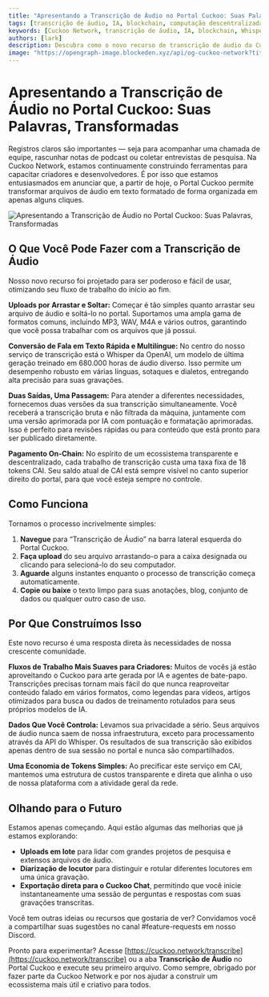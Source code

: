 ```yaml
---
title: "Apresentando a Transcrição de Áudio no Portal Cuckoo: Suas Palavras, Transformadas"
tags: [transcrição de áudio, IA, blockchain, computação descentralizada]
keywords: [Cuckoo Network, transcrição de áudio, IA, blockchain, Whisper, IA descentralizada]
authors: [lark]
description: Descubra como o novo recurso de transcrição de áudio da Cuckoo Network transforma arquivos de áudio em texto usando o modelo Whisper da OpenAI, oferecendo suporte multilíngue e pagamentos on-chain em tokens CAI.
image: "https://opengraph-image.blockeden.xyz/api/og-cuckoo-network?title=Apresentando%20a%20Transcrição%20de%20Áudio%20no%20Portal%20Cuckoo:%20Suas%20Palavras,%20Transformadas"
---
```


# Apresentando a Transcrição de Áudio no Portal Cuckoo: Suas Palavras, Transformadas

Registros claros são importantes — seja para acompanhar uma chamada de equipe, rascunhar notas de podcast ou coletar entrevistas de pesquisa. Na Cuckoo Network, estamos continuamente construindo ferramentas para capacitar criadores e desenvolvedores. É por isso que estamos entusiasmados em anunciar que, a partir de hoje, o Portal Cuckoo permite transformar arquivos de áudio em texto formatado de forma organizada em apenas alguns cliques.

![Apresentando a Transcrição de Áudio no Portal Cuckoo: Suas Palavras, Transformadas](https://opengraph-image.blockeden.xyz/api/og-cuckoo-network?title=Apresentando%20a%20Transcrição%20de%20Áudio%20no%20Portal%20Cuckoo:%20Suas%20Palavras,%20Transformadas)

## O Que Você Pode Fazer com a Transcrição de Áudio

Nosso novo recurso foi projetado para ser poderoso e fácil de usar, otimizando seu fluxo de trabalho do início ao fim.

**Uploads por Arrastar e Soltar:** Começar é tão simples quanto arrastar seu arquivo de áudio e soltá-lo no portal. Suportamos uma ampla gama de formatos comuns, incluindo MP3, WAV, M4A e vários outros, garantindo que você possa trabalhar com os arquivos que já possui.

**Conversão de Fala em Texto Rápida e Multilíngue:** No centro do nosso serviço de transcrição está o Whisper da OpenAI, um modelo de última geração treinado em 680.000 horas de áudio diverso. Isso permite um desempenho robusto em várias línguas, sotaques e dialetos, entregando alta precisão para suas gravações.

**Duas Saídas, Uma Passagem:** Para atender a diferentes necessidades, fornecemos duas versões da sua transcrição simultaneamente. Você receberá a transcrição bruta e não filtrada da máquina, juntamente com uma versão aprimorada por IA com pontuação e formatação aprimoradas. Isso é perfeito para revisões rápidas ou para conteúdo que está pronto para ser publicado diretamente.

**Pagamento On-Chain:** No espírito de um ecossistema transparente e descentralizado, cada trabalho de transcrição custa uma taxa fixa de 18 tokens CAI. Seu saldo atual de CAI está sempre visível no canto superior direito do portal, para que você esteja sempre no controle.

## Como Funciona

Tornamos o processo incrivelmente simples:

1.  **Navegue** para “Transcrição de Áudio” na barra lateral esquerda do Portal Cuckoo.
2.  **Faça upload** do seu arquivo arrastando-o para a caixa designada ou clicando para selecioná-lo do seu computador.
3.  **Aguarde** alguns instantes enquanto o processo de transcrição começa automaticamente.
4.  **Copie ou baixe** o texto limpo para suas anotações, blog, conjunto de dados ou qualquer outro caso de uso.

## Por Que Construímos Isso

Este novo recurso é uma resposta direta às necessidades de nossa crescente comunidade.

**Fluxos de Trabalho Mais Suaves para Criadores:** Muitos de vocês já estão aproveitando o Cuckoo para arte gerada por IA e agentes de bate-papo. Transcrições precisas tornam mais fácil do que nunca reaproveitar conteúdo falado em vários formatos, como legendas para vídeos, artigos otimizados para busca ou dados de treinamento rotulados para seus próprios modelos de IA.

**Dados Que Você Controla:** Levamos sua privacidade a sério. Seus arquivos de áudio nunca saem de nossa infraestrutura, exceto para processamento através da API do Whisper. Os resultados de sua transcrição são exibidos apenas dentro de sua sessão no portal e nunca são compartilhados.

**Uma Economia de Tokens Simples:** Ao precificar este serviço em CAI, mantemos uma estrutura de custos transparente e direta que alinha o uso de nossa plataforma com a atividade geral da rede.

## Olhando para o Futuro

Estamos apenas começando. Aqui estão algumas das melhorias que já estamos explorando:

*   **Uploads em lote** para lidar com grandes projetos de pesquisa e extensos arquivos de áudio.
*   **Diarização de locutor** para distinguir e rotular diferentes locutores em uma única gravação.
*   **Exportação direta para o Cuckoo Chat**, permitindo que você inicie instantaneamente uma sessão de perguntas e respostas com suas gravações transcritas.

Você tem outras ideias ou recursos que gostaria de ver? Convidamos você a compartilhar suas sugestões no canal #feature-requests em nosso Discord.

Pronto para experimentar? Acesse [https://cuckoo.network/transcribe](https://cuckoo.network/transcribe) ou a aba **Transcrição de Áudio** no Portal Cuckoo e execute seu primeiro arquivo. Como sempre, obrigado por fazer parte da Cuckoo Network e por nos ajudar a construir um ecossistema mais útil e criativo para todos.